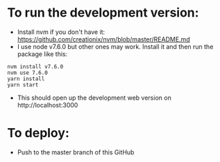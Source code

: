 # To run the development version:

- Install nvm if you don't have it: https://github.com/creationix/nvm/blob/master/README.md
- I use node v7.6.0 but other ones may work. Install it and then run the package like this:

```
nvm install v7.6.0
nvm use 7.6.0
yarn install
yarn start
```

- This should open up the development web version on http://localhost:3000

# To deploy:

- Push to the master branch of this GitHub